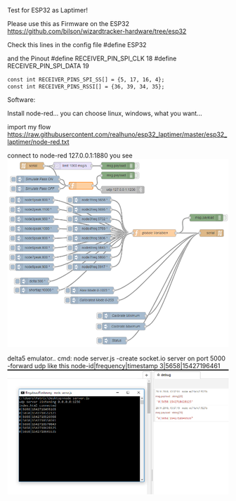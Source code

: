 Test for ESP32 as Laptimer!

Please use this as Firmware on the ESP32
https://github.com/bilson/wizardtracker-hardware/tree/esp32

Check this lines in the config file
#define ESP32

and the Pinout
    #define RECEIVER_PIN_SPI_CLK 18
    #define RECEIVER_PIN_SPI_DATA 19
  
    const int RECEIVER_PINS_SPI_SS[] = {5, 17, 16, 4};
    const int RECEIVER_PINS_RSSI[] = {36, 39, 34, 35};
    
    
 Software:
 
 Install node-red... you can choose linux, windows, what you want... 
 
 import my flow 
 https://raw.githubusercontent.com/realhuno/esp32_laptimer/master/esp32_laptimer/node-red.txt
 
 
 connect to node-red 127.0.0.1:1880
you see
![node-red](https://raw.githubusercontent.com/realhuno/esp32_laptimer/master/esp32_laptimer/node-red.PNG)


delta5 emulator.. cmd: node server.js
-create socket.io server on port 5000
-forward udp like this node-id|frequency|timestamp     3|5658|15427196461
![node-red](https://raw.githubusercontent.com/realhuno/esp32_laptimer/master/esp32_laptimer/gateway.PNG)
